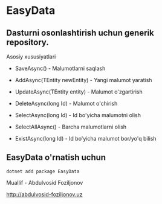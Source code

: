 # EasyData

## Dasturni osonlashtirish uchun generik repository.

Asosiy xususiyatlari


- SaveAsync() - Malumotlarni saqlash

  
- AddAsync(TEntity newEntity) - Yangi malumot yaratish

  
- UpdateAsync(TEntity entity) - Malumot o'zgartirish

  
- DeleteAsync(long Id) - Malumot o'chirish

  
- SelectAsync(long Id) - Id bo'yicha malumotni olish

  
- SelectAllAsync() - Barcha malumotlarni olish

  
- ExistAsync(long Id) - Id bo'yicha malumot bor/yo'q bilish



## EasyData o'rnatish uchun 

```
dotnet add package EasyData
```


Muallif - Abdulvosid Foziljonov

http://abdulvosid-foziljonov.uz



